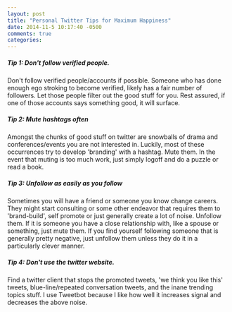 ```yaml
---
layout: post
title: "Personal Twitter Tips for Maximum Happiness"
date: 2014-11-5 10:17:40 -0500
comments: true
categories:
---
```



##### Tip 1: Don't follow verified people.  
Don't follow verified people/accounts if possible. Someone who has done enough ego stroking
to become verified, likely has a fair number of followers. Let those people filter out the good stuff for you. Rest assured, if one of those accounts says something good, it will surface.

##### Tip 2: Mute hashtags often  
Amongst the chunks of good stuff on twitter are snowballs of drama and conferences/events you are not interested in. Luckily, most of these occurrences try to develop 'branding' with a hashtag. Mute them. In the event that muting is too much work, just simply logoff and do a puzzle or read a book.

##### Tip 3: Unfollow as easily as you follow  
Sometimes you will have a friend or someone you know change careers. They might start consulting or some other endeavor that requires them to 'brand-build', self promote or just generally create a lot of noise. Unfollow them. If it is someone you have a close relationship with, like a spouse or something, just mute them. If you find yourself following someone that is generally pretty negative, just unfollow them unless they do it in a particularly clever manner.

##### Tip 4: Don't use the twitter website.
Find a twitter client that stops the promoted tweets, 'we think you like this' tweets, blue-line/repeated conversation tweets, and the inane trending topics stuff. I use Tweetbot because I like how well it increases signal and decreases the above noise.
